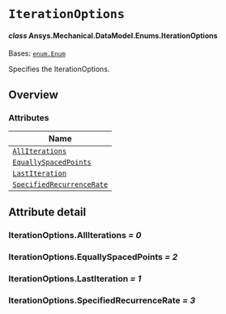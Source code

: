 # `IterationOptions`

<a id="ansys.mechanical.stubs.v242.Ansys.Mechanical.DataModel.Enums.IterationOptions"></a>

#### *class* Ansys.Mechanical.DataModel.Enums.IterationOptions

Bases: [`enum.Enum`](https://docs.python.org/3/library/enum.html#enum.Enum)

Specifies the IterationOptions.

<!-- !! processed by numpydoc !! -->

<a id="overview"></a>

## Overview

### Attributes

| Name |
| ------------------------------------------------------------------------------------------------------------------------------------------------ |
| [`AllIterations`](#IterationOptions.AllIterations) |
| [`EquallySpacedPoints`](#IterationOptions.EquallySpacedPoints) |
| [`LastIteration`](#IterationOptions.LastIteration) |
| [`SpecifiedRecurrenceRate`](#IterationOptions.SpecifiedRecurrenceRate) |

<a id="attribute-detail"></a>

## Attribute detail

<a id="IterationOptions.AllIterations"></a>

### IterationOptions.AllIterations *= 0*

<a id="IterationOptions.EquallySpacedPoints"></a>

### IterationOptions.EquallySpacedPoints *= 2*

<a id="IterationOptions.LastIteration"></a>

### IterationOptions.LastIteration *= 1*

<a id="IterationOptions.SpecifiedRecurrenceRate"></a>

### IterationOptions.SpecifiedRecurrenceRate *= 3*


